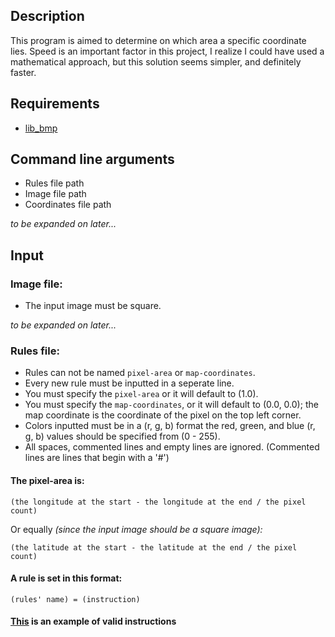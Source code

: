 ## Description

This program is aimed to determine on which area a specific coordinate lies. Speed is an important factor in this project, I realize I could have used a mathematical approach, but this solution seems simpler, and definitely faster.

## Requirements

- [lib_bmp](https://github.com/AlOwain/lib_bmp)

## Command line arguments

- Rules file path
- Image file path
- Coordinates file path

_to be expanded on later..._

## Input

### Image file:

- The input image must be square.

_to be expanded on later..._

### Rules file:

- Rules can not be named `pixel-area` or `map-coordinates`.
- Every new rule must be inputted in a seperate line.
- You must specify the `pixel-area` or it will default to (1.0).
- You must specify the `map-coordinates`, or it will default to (0.0, 0.0); the map coordinate is the coordinate of the pixel on the top left corner.
- Colors inputted must be in a (r, g, b) format the red, green, and blue (r, g, b) values should be specified from (0 - 255).
- All spaces, commented lines and empty lines are ignored. (Commented lines are lines that begin with a '#')

#### The pixel-area is:

```
(the longitude at the start - the longitude at the end / the pixel count)
```
Or equally _(since the input image should be a square image):_
```
(the latitude at the start - the latitude at the end / the pixel count)
```

#### A rule is set in this format:

```
(rules' name) = (instruction)
```

#### [This](https://github.com/AlOwain/bmpll/blob/master/input/example.rules) is an example of valid instructions
